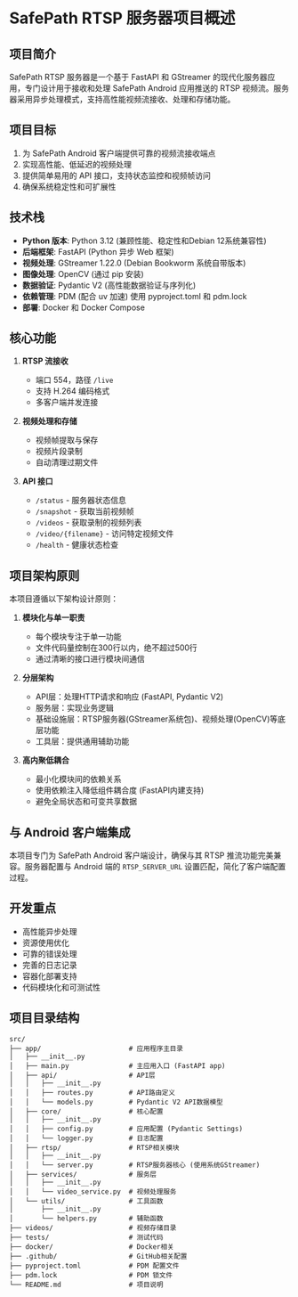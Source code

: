 # SafePath RTSP 服务器项目概述

## 项目简介

SafePath RTSP 服务器是一个基于 FastAPI 和 GStreamer 的现代化服务器应用，专门设计用于接收和处理 SafePath Android 应用推送的 RTSP 视频流。服务器采用异步处理模式，支持高性能视频流接收、处理和存储功能。

## 项目目标

1. 为 SafePath Android 客户端提供可靠的视频流接收端点
2. 实现高性能、低延迟的视频处理
3. 提供简单易用的 API 接口，支持状态监控和视频帧访问
4. 确保系统稳定性和可扩展性

## 技术栈

- **Python 版本**: Python 3.12 (兼顾性能、稳定性和Debian 12系统兼容性)
- **后端框架**: FastAPI (Python 异步 Web 框架)
- **视频处理**: GStreamer 1.22.0 (Debian Bookworm 系统自带版本)
- **图像处理**: OpenCV (通过 pip 安装)
- **数据验证**: Pydantic V2 (高性能数据验证与序列化)
- **依赖管理**: PDM (配合 uv 加速) 使用 pyproject.toml 和 pdm.lock
- **部署**: Docker 和 Docker Compose

## 核心功能

1. **RTSP 流接收**
   - 端口 554，路径 `/live`
   - 支持 H.264 编码格式
   - 多客户端并发连接

2. **视频处理和存储**
   - 视频帧提取与保存
   - 视频片段录制
   - 自动清理过期文件

3. **API 接口**
   - `/status` - 服务器状态信息
   - `/snapshot` - 获取当前视频帧
   - `/videos` - 获取录制的视频列表
   - `/video/{filename}` - 访问特定视频文件
   - `/health` - 健康状态检查

## 项目架构原则

本项目遵循以下架构设计原则：

1. **模块化与单一职责**
   - 每个模块专注于单一功能
   - 文件代码量控制在300行以内，绝不超过500行
   - 通过清晰的接口进行模块间通信

2. **分层架构**
   - API层：处理HTTP请求和响应 (FastAPI, Pydantic V2)
   - 服务层：实现业务逻辑
   - 基础设施层：RTSP服务器(GStreamer系统包)、视频处理(OpenCV)等底层功能
   - 工具层：提供通用辅助功能

3. **高内聚低耦合**
   - 最小化模块间的依赖关系
   - 使用依赖注入降低组件耦合度 (FastAPI内建支持)
   - 避免全局状态和可变共享数据

## 与 Android 客户端集成

本项目专门为 SafePath Android 客户端设计，确保与其 RTSP 推流功能完美兼容。服务器配置与 Android 端的 `RTSP_SERVER_URL` 设置匹配，简化了客户端配置过程。

## 开发重点

- 高性能异步处理
- 资源使用优化
- 可靠的错误处理
- 完善的日志记录
- 容器化部署支持
- 代码模块化和可测试性

## 项目目录结构

```
src/
├── app/                      # 应用程序主目录
│   ├── __init__.py
│   ├── main.py               # 主应用入口 (FastAPI app)
│   ├── api/                  # API层
│   │   ├── __init__.py
│   │   ├── routes.py         # API路由定义
│   │   └── models.py         # Pydantic V2 API数据模型
│   ├── core/                 # 核心配置
│   │   ├── __init__.py
│   │   ├── config.py         # 应用配置 (Pydantic Settings)
│   │   └── logger.py         # 日志配置
│   ├── rtsp/                 # RTSP相关模块
│   │   ├── __init__.py
│   │   └── server.py         # RTSP服务器核心 (使用系统GStreamer)
│   ├── services/             # 服务层
│   │   ├── __init__.py
│   │   └── video_service.py  # 视频处理服务
│   └── utils/                # 工具函数
│       ├── __init__.py
│       └── helpers.py        # 辅助函数
├── videos/                   # 视频存储目录
├── tests/                    # 测试代码
├── docker/                   # Docker相关
├── .github/                  # GitHub相关配置
├── pyproject.toml            # PDM 配置文件
├── pdm.lock                  # PDM 锁文件
└── README.md                 # 项目说明
```